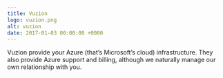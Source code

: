 ```yaml
---
title: Vuzion
logo: vuzion.png
alt: vuzion
date: 2017-01-03 00:00:00 +0000
---
```


Vuzion provide your Azure (that’s Microsoft’s cloud) infrastructure. They also provide Azure support and billing, although we naturally manage our own relationship with you. 
